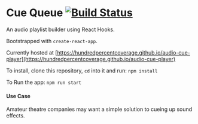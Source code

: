 # Cue Queue [![Build Status](https://travis-ci.com/HundredPercentCoverage/audio-cue-player.svg?branch=master)](https://travis-ci.com/HundredPercentCoverage/audio-cue-player)
An audio playlist builder using React Hooks.

Bootstrapped with `create-react-app`.

Currently hosted at [https://hundredpercentcoverage.github.io/audio-cue-player](https://hundredpercentcoverage.github.io/audio-cue-player)

To install, clone this repository, `cd` into it and run:
`npm install`

To Run the app:
`npm run start`

#### Use Case

Amateur theatre companies may want a simple solution to cueing up sound effects.